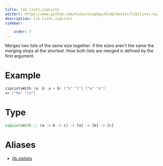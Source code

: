 ```yaml
---
title: lib.lists.zipLists
editUrl: https://www.github.com/nixos/nixpkgs/blob/master/lib/lists.nix#L615C5
description: lib.lists.zipLists
sidebar:

    order: 7
---
```


Merges two lists of the same size together. If the sizes aren't the same
the merging stops at the shortest. How both lists are merged is defined
by the first argument.

# Example

```nix
zipListsWith (a: b: a + b) ["h" "l"] ["e" "o"]
=> ["he" "lo"]
```

# Type

```haskell
zipListsWith :: (a -> b -> c) -> [a] -> [b] -> [c]
```


# Aliases

- [lib.ziplists](/nix-doc-comments/reference/lib/lib-ziplists)


